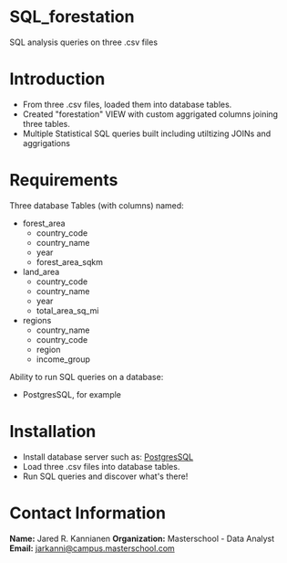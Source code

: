 # SQL_forestation
SQL analysis queries on three .csv files

# Introduction
- From three .csv files, loaded them into database tables.
- Created "forestation" VIEW with custom aggrigated columns joining three tables.
- Multiple Statistical SQL queries built including utiltizing JOINs and aggrigations


# Requirements
Three database Tables (with columns) named:
- forest_area
    - country_code
    - country_name
    - year
    - forest_area_sqkm
- land_area
    - country_code
    - country_name
    - year
    - total_area_sq_mi
- regions
    - country_name
    - country_code
    - region
    - income_group

Ability to run SQL queries on a database:
  - PostgresSQL, for example


# Installation
- Install database server such as: <a href="https://www.postgresql.org/download/">PostgresSQL</a>
- Load three .csv files into database tables.
- Run SQL queries and discover what's there!


# Contact Information
**Name:** Jared R. Kannianen
**Organization:** Masterschool - Data Analyst
**Email:** jarkanni@campus.masterschool.com
